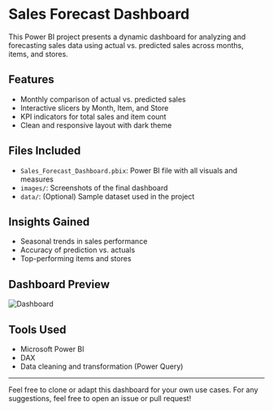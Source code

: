 # Sales Forecast Dashboard 

This Power BI project presents a dynamic dashboard for analyzing and forecasting sales data using actual vs. predicted sales across months, items, and stores.

## Features
- Monthly comparison of actual vs. predicted sales
- Interactive slicers by Month, Item, and Store
- KPI indicators for total sales and item count
- Clean and responsive layout with dark theme

## Files Included
- `Sales_Forecast_Dashboard.pbix`: Power BI file with all visuals and measures
- `images/`: Screenshots of the final dashboard
- `data/`: (Optional) Sample dataset used in the project

## Insights Gained
- Seasonal trends in sales performance
- Accuracy of prediction vs. actuals
- Top-performing items and stores

## Dashboard Preview
![Dashboard](images/dashboard_full.png)

## Tools Used
- Microsoft Power BI
- DAX
- Data cleaning and transformation (Power Query)

---

Feel free to clone or adapt this dashboard for your own use cases. For any suggestions, feel free to open an issue or pull request!
